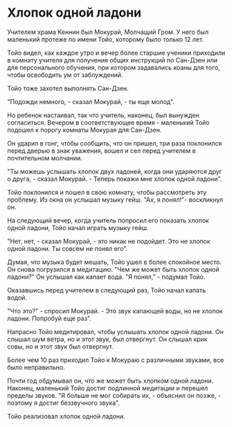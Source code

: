 # Хлопок одной ладони

Учителем храма Кеннин был Мокурай, Молчащий Гром. У него был маленький протеже по имени Тойо, которому было только 12 лет. 

Тойо видел, как каждое утро и вечер более старшие ученики приходили в комнату учителя для получения общих инструкций по Сан-Дзен или для персонального обучения, при котором задавались коаны для того, чтобы освободить ум от заблуждений.

Тойо тоже захотел выполнять Сан-Дзен.

"Подожди немного, - сказал Мокурай, - ты еще молод".

Но ребенок настаивал, так что учитель, наконец, был вынужден согласиться. Вечером в соответствующее время - маленький Тойо подошел к порогу комнаты Мокурая для Сан-Дзен.

Он ударил в гонг, чтобы сообщить, что он пришел, три раза поклонился перед дверью в знак уважения, вошел и сел перед учителем в почтительном молчании.

"Ты можешь услышать хлопок двух ладоней, когда они ударяются друг о друга, - сказал Мокурай. - Теперь покажи мне хлопок одной ладони".

Тойо поклонился и пошел в свою комнату, чтобы рассмотреть эту проблему. Из окна он услышал музыку гейш. "Ах, я понял!"- воскликнул он.

На следующий вечер, когда учитель попросил его показать хлопок одной ладони, Тойо начал играть музыку гейш.

"Нет, нет, - сказал Мокурай, - это никак не подойдет. Это не хлопок одной ладони. Ты совсем не понял его".

Думая, что музыка будет мешать, Тойо ушел в более спокойное место. Он снова погрузился в медитацию. "Чем же может быть хлопок одной ладони?" Он услышал как капает вода. "Я понял," - подумал Тойо.

Оказавшись перед учителем в следующий раз, Тойо начал капать водой.

"Что это?" - спросил Мокурай. - Это звук капающей воды, но не хлопок ладони. Попробуй еще раз".

Напрасно Тойо медитировал, чтобы услышать хлопок одной ладони. Он слышал шум ветра, но и этот звук, был отвергнут. Он слышал крик совы, но и этот звук был отвергнут.

Более чем 10 раз приходил Тойо к Мокураю с различными звуками, все было неправильно.

Почти год обдумывал он, что же может быть хлопком одной ладони. Наконец, маленький Тойо достиг подлинной медитации и перешел пределы звуков. "Я больше не мог собирать их, - объяснил он позже, - поэтому я достиг беззвучного звука".

Тойо реализовал хлопок одной ладони.
